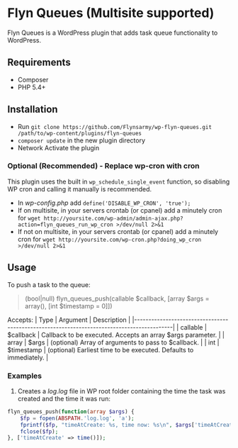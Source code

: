 # Flyn Queues (Multisite supported)

Flyn Queues is a WordPress plugin that adds task queue functionality to WordPress.

## Requirements

* Composer
* PHP 5.4+

## Installation

* Run `git clone https://github.com/Flynsarmy/wp-flyn-queues.git /path/to/wp-content/plugins/flyn-queues`
* `composer update` in the new plugin directory
* Network Activate the plugin


### Optional (Recommended) - Replace wp-cron with cron

This plugin uses the built in `wp_schedule_single_event` function, so disabling WP cron and calling it manually is recommended.

* In *wp-config.php* add `define('DISABLE_WP_CRON', 'true');`
* If on multisite, in your servers crontab (or cpanel) add a minutely cron for `wget http://yoursite.com/wp-admin/admin-ajax.php?action=flyn_queues_run_wp_cron >/dev/null 2>&1`
* If not on multisite, in your servers crontab (or cpanel) add a minutely cron for `wget http://yoursite.com/wp-cron.php?doing_wp_cron >/dev/null 2>&1`

## Usage

To push a task to the queue:

> (bool|null) flyn\_queues\_push(callable $callback, [array $args = array(), [int $timestamp = 0]])

Accepts:
| Type     | Argument   | Description                                                       |
|-------------------------------------------------------------------------------------------|
| callable | $callback  | Callback to be executed. Accepts an array $args parameter.        |
| array    | $args      | (optional) Array of arguments to pass to $callback.               |
| int      | $timestamp | (optional) Earliest time to be executed. Defaults to immediately. |

### Examples

1. Creates a *log.log* file in WP root folder containing the time the task was created and the time it was run:
```php
flyn_queues_push(function(array $args) {
	$fp = fopen(ABSPATH.'log.log', 'a');
	fprintf($fp, "timeAtCreate: %s, time now: %s\n", $args['timeAtCreate'], time());
	fclose($fp);
}, ['timeAtCreate' => time()]);
```